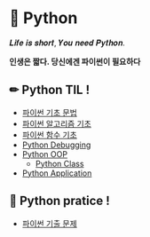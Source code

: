 # 📖 Python

𝑳𝒊𝒇𝒆 𝒊𝒔 𝒔𝒉𝒐𝒓𝒕, 𝒀𝒐𝒖 𝒏𝒆𝒆𝒅 𝑷𝒚𝒕𝒉𝒐𝒏. 

**인생은 짧다. 당신에겐 파이썬이 필요하다**

## ✏ Python TIL !

- [파이썬 기초 문법](Python_기초/Python_기초.md)
- [파이썬 알고리즘 기초](알고리즘_기초/알고리즘_기초.md)
- [파이썬 함수 기초](함수_기초/함수.md)
- [Python Debugging](debugging/debugging.md)
- [Python OOP](OOP/OOP.md)
  - [Python Class](OOP/Class.md)
- [Python Application](Python_응용_심화/Python_응용_심화.md)


## 🔎 Python pratice !

- [파이썬 기출 문제](기출_문제/)

